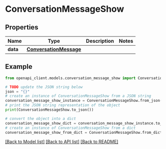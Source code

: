 # ConversationMessageShow


## Properties

Name | Type | Description | Notes
------------ | ------------- | ------------- | -------------
**data** | [**ConversationMessage**](ConversationMessage.md) |  | 

## Example

```python
from openapi_client.models.conversation_message_show import ConversationMessageShow

# TODO update the JSON string below
json = "{}"
# create an instance of ConversationMessageShow from a JSON string
conversation_message_show_instance = ConversationMessageShow.from_json(json)
# print the JSON string representation of the object
print(ConversationMessageShow.to_json())

# convert the object into a dict
conversation_message_show_dict = conversation_message_show_instance.to_dict()
# create an instance of ConversationMessageShow from a dict
conversation_message_show_from_dict = ConversationMessageShow.from_dict(conversation_message_show_dict)
```
[[Back to Model list]](../README.md#documentation-for-models) [[Back to API list]](../README.md#documentation-for-api-endpoints) [[Back to README]](../README.md)



